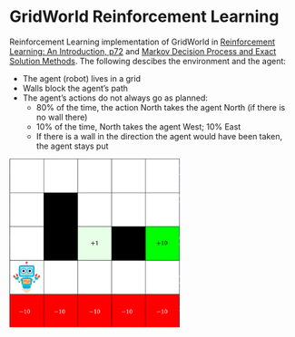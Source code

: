 # GridWorld Reinforcement Learning

Reinforcement Learning implementation of GridWorld in [Reinforcement Learning: An Introduction, p72](https://web.stanford.edu/class/psych209/Readings/SuttonBartoIPRLBook2ndEd.pdf) and [Markov Decision Process and Exact Solution Methods](https://people.eecs.berkeley.edu/~pabbeel/cs287-fa19/slides/Lec2-mdps-exact-methods.pdf). The following descibes the environment and the agent:

- The agent (robot) lives in a grid
- Walls block the agent’s path
- The agent’s actions do not always go as planned:
    - 80% of the time, the action North takes the agent North (if there is no wall there)
    - 10% of the time, North takes the agent West; 10% East
    - If there is a wall in the direction the agent would have been taken, the agent stays put

<img src="assets/Cliff.png" width="300">